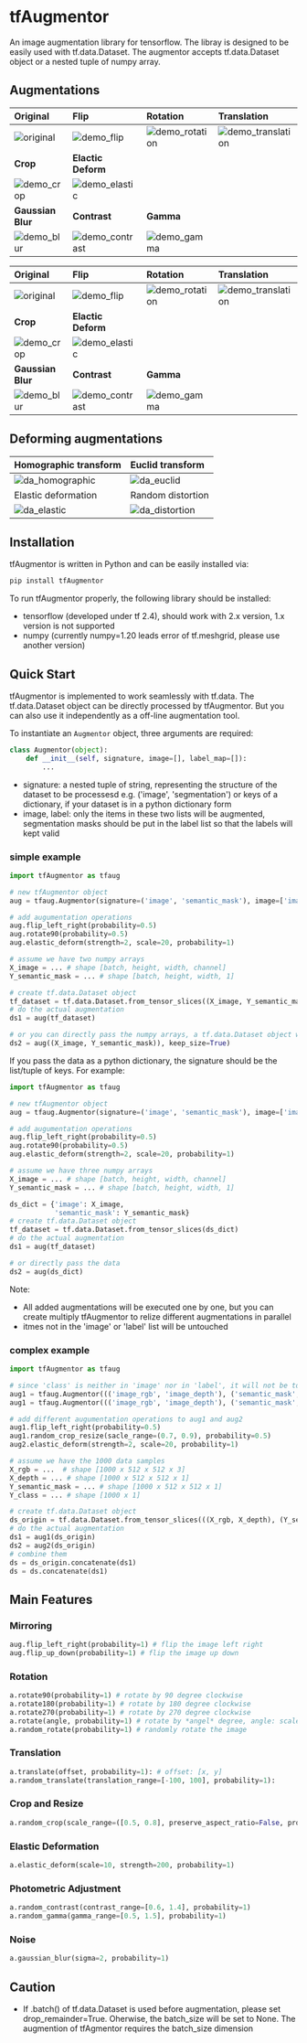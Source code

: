 
# tfAugmentor
An image augmentation library for tensorflow. The libray is designed to be easily used with tf.data.Dataset. The augmentor accepts tf.data.Dataset object or a nested tuple of numpy array. 

## Augmentations
| **Original** | **Flip** | **Rotation** | **Translation** |
|:---------|:---------|:---------| :-------- |
| ![original](/demo/image/plant_grid.png) | ![demo_flip](/demo/demo_flip.png) | ![demo_rotation](/demo/demo_rotation.png) | ![demo_translation](/demo/demo_translation.png) |
| **Crop** | **Elactic Deform** |  |  |
| ![demo_crop](/demo/demo_crop.png) | ![demo_elastic](/demo/demo_elastic.png) |  |  |
| **Gaussian Blur**  | **Contrast** | **Gamma** | 
| ![demo_blur](/demo/demo_blur.png) | ![demo_contrast](/demo/demo_contrast.png) | ![demo_gamma](/demo/demo_gamma.png) |  |

| **Original** | **Flip** | **Rotation** | **Translation** |
|:---------|:---------|:---------| :-------- |
| ![original](/demo/image/plant_grid.png) | ![demo_flip](/demo/demo_flip.png) | ![demo_rotation](/demo/demo_rotation.png) | ![demo_translation](/demo/demo_translation.png) |
| **Crop** | **Elactic Deform** |  |  |
| ![demo_crop](/demo/demo_crop.png) | ![demo_elastic](/demo/demo_elastic.png) |  |  |
| **Gaussian Blur**  | **Contrast** | **Gamma** | 
| ![demo_blur](/demo/demo_blur.png) | ![demo_contrast](/demo/demo_contrast.png) | ![demo_gamma](/demo/demo_gamma.png) |  |


## Deforming augmentations
| Homographic transform | Euclid transform |
|:---------|:--------------------|
| ![da_homographic](/samples/doc/da_homographic.gif) | ![da_euclid](/samples/doc/da_euclid.gif) |
| Elastic deformation | Random distortion |
| ![da_elastic](/samples/doc/da_elastic.gif) | ![da_distortion](/samples/doc/da_distortion.gif) |

## Installation
tfAugmentor is written in Python and can be easily installed via:
```python
pip install tfAugmentor
```
To run tfAugmentor properly, the following library should be installed:
- tensorflow (developed under tf 2.4), should work with 2.x version, 1.x version is not supported
- numpy (currently numpy=1.20 leads error of tf.meshgrid, please use another version)

## Quick Start
tfAugmentor is implemented to work seamlessly with tf.data. The tf.data.Dataset object can be directly processed by tfAugmentor. But you can also use it independently as a off-line augmentation tool.

To instantiate an `Augmentor` object, three arguments are required:

```python
class Augmentor(object):
    def __init__(self, signature, image=[], label_map=[]):
		...
```

- signature: a nested tuple of string, representing the structure of the dataset to be processesd e.g. ('image', 'segmentation') or keys of a dictionary, if your dataset is in a python dictionary form
- image, label: only the items in these two lists will be augmented, segmentation masks should be put in the label list so that the labels will kept valid

### simple example
```python
import tfAugmentor as tfaug

# new tfAugmentor object
aug = tfaug.Augmentor(signature=('image', 'semantic_mask'), image=['image'], label=['semantic_mask'])

# add augumentation operations
aug.flip_left_right(probability=0.5)
aug.rotate90(probability=0.5)
aug.elastic_deform(strength=2, scale=20, probability=1)

# assume we have two numpy arrays
X_image = ... # shape [batch, height, width, channel]
Y_semantic_mask = ... # shape [batch, height, width, 1]

# create tf.data.Dataset object
tf_dataset = tf.data.Dataset.from_tensor_slices((X_image, Y_semantic_mask)))
# do the actual augmentation
ds1 = aug(tf_dataset)

# or you can directly pass the numpy arrays, a tf.data.Dataset object will be returned 
ds2 = aug((X_image, Y_semantic_mask)), keep_size=True)
```

If you pass the data as a python dictionary, the signature should be the list/tuple of keys. For example:

```python
import tfAugmentor as tfaug

# new tfAugmentor object
aug = tfaug.Augmentor(signature=('image', 'semantic_mask'), image=['image'], label=['semantic_mask'])

# add augumentation operations
aug.flip_left_right(probability=0.5)
aug.rotate90(probability=0.5)
aug.elastic_deform(strength=2, scale=20, probability=1)

# assume we have three numpy arrays
X_image = ... # shape [batch, height, width, channel]
Y_semantic_mask = ... # shape [batch, height, width, 1]

ds_dict = {'image': X_image,
           'semantic_mask': Y_semantic_mask}
# create tf.data.Dataset object
tf_dataset = tf.data.Dataset.from_tensor_slices(ds_dict)
# do the actual augmentation
ds1 = aug(tf_dataset)

# or directly pass the data
ds2 = aug(ds_dict)
```


Note:
- All added augmentations will be executed one by one, but you can create multiply tfAugmentor to relize different augmentations in parallel
- itmes not in the 'image' or 'label' list will be untouched

### complex example

```python
import tfAugmentor as tfaug

# since 'class' is neither in 'image' nor in 'label', it will not be touched 
aug1 = tfaug.Augmentor((('image_rgb', 'image_depth'), ('semantic_mask', 'class')), image=['image_rgb', 'image_depth'], label=['semantic_mask'])
aug1 = tfaug.Augmentor((('image_rgb', 'image_depth'), ('semantic_mask', 'class')), image=['image_rgb', 'image_depth'], label=['semantic_mask'])

# add different augumentation operations to aug1 and aug2 
aug1.flip_left_right(probability=0.5)
aug1.random_crop_resize(sacle_range=(0.7, 0.9), probability=0.5)
aug2.elastic_deform(strength=2, scale=20, probability=1)

# assume we have the 1000 data samples
X_rgb = ...  # shape [1000 x 512 x 512 x 3]
X_depth = ... # shape [1000 x 512 x 512 x 1]
Y_semantic_mask = ... # shape [1000 x 512 x 512 x 1]
Y_class = ... # shape [1000 x 1]

# create tf.data.Dataset object
ds_origin = tf.data.Dataset.from_tensor_slices(((X_rgb, X_depth), (Y_semantic_mask, Y_class))))
# do the actual augmentation
ds1 = aug1(ds_origin)
ds2 = aug2(ds_origin)
# combine them
ds = ds_origin.concatenate(ds1)
ds = ds.concatenate(ds1)

```

## Main Features

### Mirroring
```python
aug.flip_left_right(probability=1) # flip the image left right  
aug.flip_up_down(probability=1) # flip the image up down
```
### Rotation
```python
a.rotate90(probability=1) # rotate by 90 degree clockwise
a.rotate180(probability=1) # rotate by 180 degree clockwise
a.rotate270(probability=1) # rotate by 270 degree clockwise
a.rotate(angle, probability=1) # rotate by *angel* degree, angle: scale in degree
a.random_rotate(probability=1) # randomly rotate the image
```

### Translation
```python
a.translate(offset, probability=1): # offset: [x, y]
a.random_translate(translation_range=[-100, 100], probability=1):
```

### Crop and Resize
```python
a.random_crop(scale_range=([0.5, 0.8], preserve_aspect_ratio=False, probability=1) # randomly crop a sub-image and resize to the original image size
```

### Elastic Deformation
```python
a.elastic_deform(scale=10, strength=200, probability=1)
```

### Photometric Adjustment
```python
a.random_contrast(contrast_range=[0.6, 1.4], probability=1)
a.random_gamma(gamma_range=[0.5, 1.5], probability=1)
```

### Noise
```python
a.gaussian_blur(sigma=2, probability=1)
```


## Caution
- If .batch() of tf.data.Dataset is used before augmentation, please set drop_remainder=True. Oherwise, the batch_size will be set to None. The augmention of tfAgmentor requires the batch_size dimension    